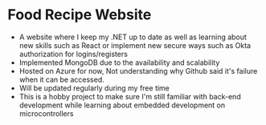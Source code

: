 # Food Recipe Website
- A website where I keep my .NET up to date as well as learning about new skills such as React or implement new secure ways such as Okta authorization for logins/registers
- Implemented MongoDB due to the availability and scalability
- Hosted on Azure for now, Not understanding why Github said it's failure when it can be accessed.
- Will be updated regularly during my free time
- This is a hobby project to make sure I'm still familiar with back-end development while learning about embedded development on microcontrollers
